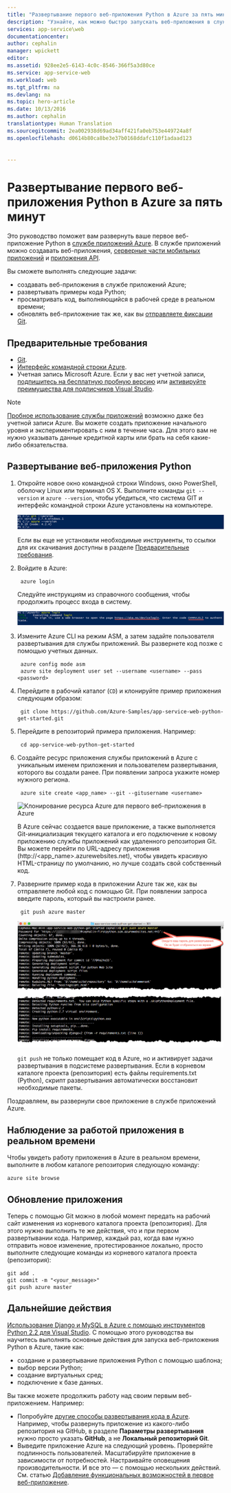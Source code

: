 ```yaml
---
title: "Развертывание первого веб-приложения Python в Azure за пять минут | Документация Майкрософт"
description: "Узнайте, как можно быстро запускать веб-приложения в службе приложений, развернув пример приложения. Начните с разработки настоящего приложения — и сразу же получите результаты."
services: app-service\web
documentationcenter: 
author: cephalin
manager: wpickett
editor: 
ms.assetid: 928ee2e5-6143-4c0c-8546-366f5a3d80ce
ms.service: app-service-web
ms.workload: web
ms.tgt_pltfrm: na
ms.devlang: na
ms.topic: hero-article
ms.date: 10/13/2016
ms.author: cephalin
translationtype: Human Translation
ms.sourcegitcommit: 2ea002938d69ad34aff421fa0eb753e449724a8f
ms.openlocfilehash: d0614b80ca8be3e37b0168ddafc110f1adaad123


---
```

# <a name="deploy-your-first-python-web-app-to-azure-in-five-minutes"></a>Развертывание первого веб-приложения Python в Azure за пять минут
Это руководство поможет вам развернуть ваше первое веб-приложение Python в [службе приложений Azure](../app-service/app-service-value-prop-what-is.md).
В службе приложений можно создавать веб-приложения, [серверные части мобильных приложений](/documentation/learning-paths/appservice-mobileapps/) и [приложения API](../app-service-api/app-service-api-apps-why-best-platform.md).

Вы сможете выполнять следующие задачи: 

* создавать веб-приложения в службе приложений Azure;
* развертывать примеры кода Python;
* просматривать код, выполняющийся в рабочей среде в реальном времени;
* обновлять веб-приложение так же, как вы [отправляете фиксации Git](https://git-scm.com/docs/git-push).

## <a name="prerequisites"></a>Предварительные требования
* [Git](http://www.git-scm.com/downloads).
* [Интерфейс командной строки Azure](../xplat-cli-install.md).
* Учетная запись Microsoft Azure. Если у вас нет учетной записи, [подпишитесь на бесплатную пробную версию](/pricing/free-trial/?WT.mc_id=A261C142F) или [активируйте преимущества для подписчиков Visual Studio](/pricing/member-offers/msdn-benefits-details/?WT.mc_id=A261C142F).

> [!NOTE]
> [Пробное использование службы приложений](http://go.microsoft.com/fwlink/?LinkId=523751) возможно даже без учетной записи Azure. Вы можете создать приложение начального уровня и экспериментировать с ним в течение часа. Для этого вам не нужно указывать данные кредитной карты или брать на себя какие-либо обязательства.
> 
> 

## <a name="deploy-a-python-web-app"></a>Развертывание веб-приложения Python
1. Откройте новое окно командной строки Windows, окно PowerShell, оболочку Linux или терминал OS X. Выполните команды `git --version` и `azure --version`, чтобы убедиться, что система GIT и интерфейс командной строки Azure установлены на компьютере.
   
    ![Тестирование установки средств интерфейса командной строки для первого веб-приложения в Azure](./media/app-service-web-get-started/1-test-tools.png)
   
    Если вы еще не установили необходимые инструменты, то ссылки для их скачивания доступны в разделе [Предварительные требования](#Prerequisites).
2. Войдите в Azure:
   
        azure login
   
    Следуйте инструкциям из справочного сообщения, чтобы продолжить процесс входа в систему.
   
    ![Вход в Azure для создания первого веб-приложения](./media/app-service-web-get-started/3-azure-login.png)
3. Измените Azure CLI на режим ASM, а затем задайте пользователя развертывания для службы приложений. Вы развернете код позже с помощью учетных данных.
   
        azure config mode asm
        azure site deployment user set --username <username> --pass <password>
4. Перейдите в рабочий каталог (`CD`) и клонируйте пример приложения следующим образом:
   
        git clone https://github.com/Azure-Samples/app-service-web-python-get-started.git
5. Перейдите в репозиторий примера приложения. Например:
   
        cd app-service-web-python-get-started
6. Создайте ресурс приложения службы приложений в Azure с уникальным именем приложения и пользователем развертывания, которого вы создали ранее. При появлении запроса укажите номер нужного региона.
   
        azure site create <app_name> --git --gitusername <username>
   
    ![Клонирование ресурса Azure для первого веб-приложения в Azure](./media/app-service-web-get-started-languages/python-site-create.png)
   
    В Azure сейчас создается ваше приложение, а также выполняется Git-инициализация текущего каталога и его подключение к новому приложению службы приложений как удаленного репозитория Git.
    Вы можете перейти по URL-адресу приложения (http://&lt;app_name>.azurewebsites.net), чтобы увидеть красивую HTML-страницу по умолчанию, но лучше создать свой собственный код.
7. Разверните пример кода в приложении Azure так же, как вы отправляете любой код с помощью Git. При появлении запроса введите пароль, который вы настроили ранее.
   
        git push azure master
   
    ![Отправка кода в первое веб-приложение в Azure](./media/app-service-web-get-started-languages/python-git-push.png)
   
    `git push` не только помещает код в Azure, но и активирует задачи развертывания в подсистеме развертывания. 
    Если в корневом каталоге проекта (репозитория) есть файлы requirements.txt (Python), скрипт развертывания автоматически восстановит необходимые пакеты. 

Поздравляем, вы развернули свое приложение в службе приложений Azure.

## <a name="see-your-app-running-live"></a>Наблюдение за работой приложения в реальном времени
Чтобы увидеть работу приложения в Azure в реальном времени, выполните в любом каталоге репозитория следующую команду:

    azure site browse

## <a name="make-updates-to-your-app"></a>Обновление приложения
Теперь с помощью Git можно в любой момент передать на рабочий сайт изменения из корневого каталога проекта (репозитория). Для этого нужно выполнить те же действия, что и при первом развертывании кода. Например, каждый раз, когда вам нужно отправить новое изменение, протестированное локально, просто выполните следующие команды из корневого каталога проекта (репозитория):

    git add .
    git commit -m "<your_message>"
    git push azure master

## <a name="next-steps"></a>Дальнейшие действия
[Использование Django и MySQL в Azure с помощью инструментов Python 2.2 для Visual Studio](web-sites-python-ptvs-django-mysql.md). С помощью этого руководства вы научитесь выполнять основные действия для запуска веб-приложения Python в Azure, такие как:

* создание и развертывание приложения Python с помощью шаблона;
* выбор версии Python;
* создание виртуальных сред;
* подключение к базе данных.

Вы также можете продолжить работу над своим первым веб-приложением. Например:

* Попробуйте [другие способы развертывания кода в Azure](web-sites-deploy.md). Например, чтобы развернуть приложение из какого-либо репозитория на GitHub, в разделе **Параметры развертывания** нужно просто указать **GitHub**, а не **Локальный репозиторий Git**.
* Выведите приложение Azure на следующий уровень. Проверяйте подлинность пользователей. Масштабируйте приложение в зависимости от потребностей. Настраивайте оповещения производительности. И все это — с помощью нескольких действий. См. статью [Добавление функциональных возможностей в первое веб-приложение](app-service-web-get-started-2.md).




<!--HONumber=Nov16_HO2-->


